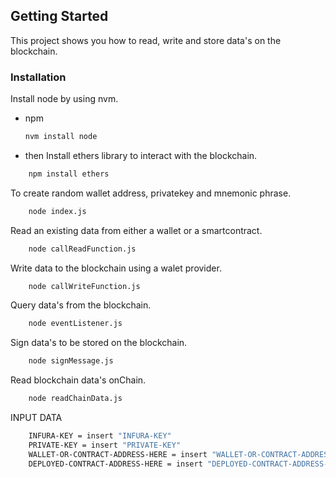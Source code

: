 <!-- GETTING STARTED -->

## Getting Started

This project shows you how to read, write and store data's on the blockchain.

### Installation

Install node by using nvm.

- npm
  ```sh
  nvm install node
  ```
- then
  Install ethers library to interact with the blockchain.

```sh
    npm install ethers
```

To create random wallet address, privatekey and mnemonic phrase.

```sh
    node index.js
```

Read an existing data from either a wallet or a smartcontract.

```sh
    node callReadFunction.js
```

Write data to the blockchain using a walet provider.

```sh
    node callWriteFunction.js
```

Query data's from the blockchain.

```sh
    node eventListener.js
```

Sign data's to be stored on the blockchain.

```sh
    node signMessage.js
```

Read blockchain data's onChain.

```sh
    node readChainData.js
```

INPUT DATA

```sh
    INFURA-KEY = insert "INFURA-KEY"
    PRIVATE-KEY = insert "PRIVATE-KEY"
    WALLET-OR-CONTRACT-ADDRESS-HERE = insert "WALLET-OR-CONTRACT-ADDRESS-HERE"
    DEPLOYED-CONTRACT-ADDRESS-HERE = insert "DEPLOYED-CONTRACT-ADDRESS-HERE"
```
